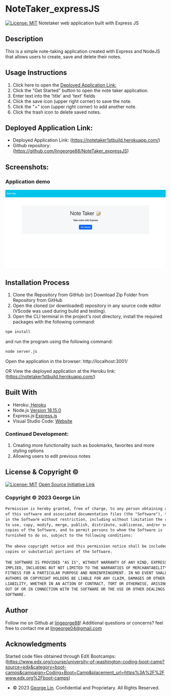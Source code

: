 # NoteTaker_expressJS
[![License: MIT](https://img.shields.io/badge/License-MIT-yellow.svg)](https://opensource.org/licenses/MIT)
Notetaker web application built with Express JS
  
## Description

This is a simple note-taking application created with Express and NodeJS that allows users to create, save and delete their notes.


## Usage Instructions
1. Click here to open the [Deployed Application Link:](https://notetaker1stbuild.herokuapp.com/)
2. Click the "Get Started" button to open the note taker application.
3. Enter text into the 'title' and 'text' fields 
4. Click the save icon (upper right corner) to save the note.
5. Click the "+" icon (upper right corner) to add another note.
6. Click the trash icon to delete saved notes.

## Deployed Application Link:
* Deployed Application Link: (https://notetaker1stbuild.herokuapp.com/)
* Github repository: (https://github.com/lingeorge88/NoteTaker_expressJS)

## Screenshots:
### Application demo 
![project demo](./Assets/demo.gif)

## Installation Process
1. Clone the Repository from GitHub (or) Download Zip Folder from Repository from GitHub
2. Open the cloned (or downloaded) repository in any source code editor (VScode was used during build and testing).
3. Open the CLI terminal in the project's root directory, install the required packages with the following command: 
```bash
npm install
```
and run the program using the following command:
```bash
node server.js
```
Open the application in the browser: http://localhost:3001/

OR 
View the deployed application at the Heroku link: (https://notetaker1stbuild.herokuapp.com/)

## Built With
- Heroku:[ Heroku ](https://www.heroku.com/)
- Node.js [Version 18.15.0](https://nodejs.org/dist/latest-v18.x/docs/api/)
- Express.js:[Express.js](https://expressjs.com/en/starter/installing.html)
- Visual Studio Code: [Website](https://code.visualstudio.com/)


### Continued Development:
1. Creating more functionality such as bookmarks, favorites and more styling options
2. Allowing users to edit previous notes

## License & Copyright ©
  
[![License: MIT](https://img.shields.io/badge/License-MIT-yellow.svg)](https://opensource.org/licenses/MIT) [Open Source Initiative Link](https://opensource.org/licenses/MIT)

### Copyright © 2023 George Lin
```md
Permission is hereby granted, free of charge, to any person obtaining a copy
of this software and associated documentation files (the "Software"), to deal
in the Software without restriction, including without limitation the rights
to use, copy, modify, merge, publish, distribute, sublicense, and/or sell
copies of the Software, and to permit persons to whom the Software is
furnished to do so, subject to the following conditions:

The above copyright notice and this permission notice shall be included in all
copies or substantial portions of the Software.

THE SOFTWARE IS PROVIDED "AS IS", WITHOUT WARRANTY OF ANY KIND, EXPRESS OR
IMPLIED, INCLUDING BUT NOT LIMITED TO THE WARRANTIES OF MERCHANTABILITY,
FITNESS FOR A PARTICULAR PURPOSE AND NONINFRINGEMENT. IN NO EVENT SHALL THE
AUTHORS OR COPYRIGHT HOLDERS BE LIABLE FOR ANY CLAIM, DAMAGES OR OTHER
LIABILITY, WHETHER IN AN ACTION OF CONTRACT, TORT OR OTHERWISE, ARISING FROM,
OUT OF OR IN CONNECTION WITH THE SOFTWARE OR THE USE OR OTHER DEALINGS IN THE
SOFTWARE.
```

## Author

Follow me on Github at [lingeorge88](https://github.com/lingeorge88)! Additional questions or concerns? feel free to contact me at lingeorge04@gmail.com

## Acknowledgments
Started code files obtained through EdX Bootcamps: (https://www.edx.org/course/university-of-washington-coding-boot-camp?source=edx&category=boot-camps&campaign=Coding+Boot+Camp&placement_url=https%3A%2F%2Fwww.edx.org%2Fboot-camps)

* © 2023 [George Lin](https://github.com/lingeorge88). Confidential and Proprietary. All Rights Reserved.